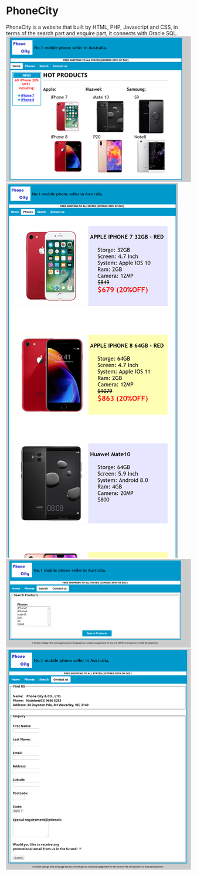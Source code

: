 # PhoneCity
PhoneCity is a website that built by HTML, PHP, Javascript and CSS, in terms of the search part and enquire part, it connects with Oracle SQL. <br />
![PhoneCity](Capture.PNG)
![PhoneCity](Capture2.png)
![PhoneCity](Capture3.png)
![PhoneCity](Capture4.png)
